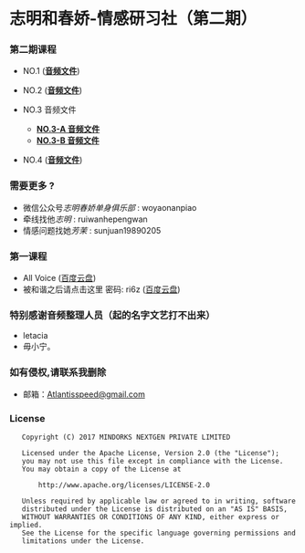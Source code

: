 # 志明和春娇-情感研习社（第二期）

### 第二期课程 
 
 - NO.1 ([**音频文件**](http://pan.baidu.com/s/1eRFlsWE))

 - NO.2 ([**音频文件**](http://pan.baidu.com/s/1i5h55Ut))
 
 - NO.3 音频文件
     - [**NO.3-A 音频文件**](http://pan.baidu.com/s/1bFtC4Y)
     - [**NO.3-B 音频文件**](http://pan.baidu.com/s/1qXQwxbA)
 
 - NO.4 ([**音频文件**](http://pan.baidu.com/s/1slc5Ogl))


### 需要更多 ?

 - 微信公众号*志明春娇单身俱乐部* : woyaonanpiao
 - 牵线找他*志明* : ruiwanhepengwan
 - 情感问题找她*芳茉* : sunjuan19890205

### 第一课程
 - All Voice ([百度云盘](http://pan.baidu.com/s/1gfzQ1cJ))
 - 被和谐之后请点击这里 密码: ri6z ([百度云盘](http://pan.baidu.com/s/1o8FRr7O ))


### 特别感谢音频整理人员（起的名字文艺打不出来）

 - letacia
 - 毋小宁。

### 如有侵权,请联系我删除

 - 邮箱：Atlantisspeed@gmail.com

### License
```
   Copyright (C) 2017 MINDORKS NEXTGEN PRIVATE LIMITED

   Licensed under the Apache License, Version 2.0 (the "License");
   you may not use this file except in compliance with the License.
   You may obtain a copy of the License at

       http://www.apache.org/licenses/LICENSE-2.0

   Unless required by applicable law or agreed to in writing, software
   distributed under the License is distributed on an "AS IS" BASIS,
   WITHOUT WARRANTIES OR CONDITIONS OF ANY KIND, either express or implied.
   See the License for the specific language governing permissions and
   limitations under the License.
```
